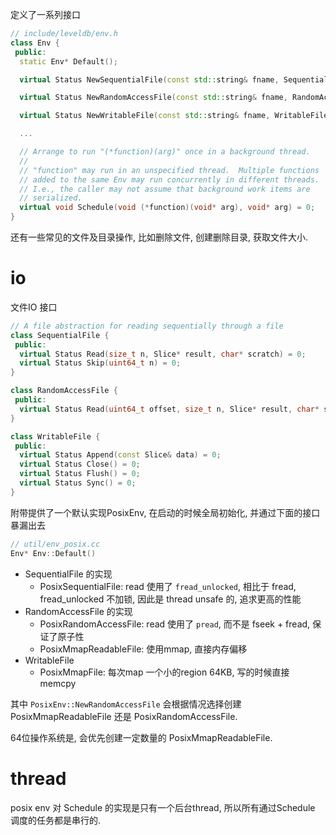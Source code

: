 定义了一系列接口
```cpp
// include/leveldb/env.h
class Env {
 public:
  static Env* Default();

  virtual Status NewSequentialFile(const std::string& fname, SequentialFile** result) = 0;

  virtual Status NewRandomAccessFile(const std::string& fname, RandomAccessFile** result) = 0;

  virtual Status NewWritableFile(const std::string& fname, WritableFile** result) = 0;

  ...

  // Arrange to run "(*function)(arg)" once in a background thread.
  //
  // "function" may run in an unspecified thread.  Multiple functions
  // added to the same Env may run concurrently in different threads.
  // I.e., the caller may not assume that background work items are
  // serialized.
  virtual void Schedule(void (*function)(void* arg), void* arg) = 0;
}
```
还有一些常见的文件及目录操作, 比如删除文件, 创建删除目录, 获取文件大小.

# io
文件IO 接口
```cpp
// A file abstraction for reading sequentially through a file
class SequentialFile {
 public:
  virtual Status Read(size_t n, Slice* result, char* scratch) = 0;
  virtual Status Skip(uint64_t n) = 0;
}

class RandomAccessFile {
 public:
  virtual Status Read(uint64_t offset, size_t n, Slice* result, char* scratch) const = 0;
}

class WritableFile {
 public:
  virtual Status Append(const Slice& data) = 0;
  virtual Status Close() = 0;
  virtual Status Flush() = 0;
  virtual Status Sync() = 0;
}
```

附带提供了一个默认实现PosixEnv, 在启动的时候全局初始化, 并通过下面的接口暴漏出去
```cpp
// util/env_posix.cc
Env* Env::Default()
```

- SequentialFile 的实现
  - PosixSequentialFile: read 使用了 `fread_unlocked`, 相比于 fread, fread_unlocked 不加锁, 因此是 thread unsafe 的,
    追求更高的性能
- RandomAccessFile 的实现
  - PosixRandomAccessFile: read 使用了 `pread`, 而不是 fseek + fread, 保证了原子性
  - PosixMmapReadableFile: 使用mmap, 直接内存偏移
- WritableFile
  - PosixMmapFile: 每次map 一个小的region 64KB, 写的时候直接 memcpy

其中 `PosixEnv::NewRandomAccessFile` 会根据情况选择创建 PosixMmapReadableFile 还是 PosixRandomAccessFile.

64位操作系统是, 会优先创建一定数量的 PosixMmapReadableFile.

# thread
posix env 对 Schedule 的实现是只有一个后台thread, 所以所有通过Schedule 调度的任务都是串行的.

